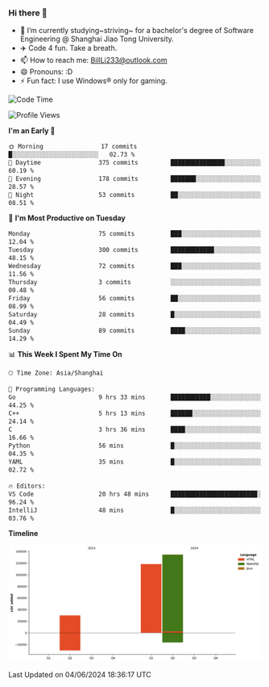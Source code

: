### Hi there 👋
- 🌱 I’m currently studying~striving~ for a bachelor's degree of Software Engineering @ Shanghai Jiao Tong University.
- ✈️ Code 4 fun. Take a breath.
- 📫 How to reach me: BillLi233@outlook.com
- 😄 Pronouns: :D
- ⚡ Fun fact: I use Windows® only for gaming.

<!--START_SECTION:waka-->
![Code Time](http://img.shields.io/badge/Code%20Time-203%20hrs%2037%20mins-blue)

![Profile Views](http://img.shields.io/badge/Profile%20Views-44-blue)

**I'm an Early 🐤** 

```text
🌞 Morning                17 commits          █░░░░░░░░░░░░░░░░░░░░░░░░   02.73 % 
🌆 Daytime                375 commits         ███████████████░░░░░░░░░░   60.19 % 
🌃 Evening                178 commits         ███████░░░░░░░░░░░░░░░░░░   28.57 % 
🌙 Night                  53 commits          ██░░░░░░░░░░░░░░░░░░░░░░░   08.51 % 
```
📅 **I'm Most Productive on Tuesday** 

```text
Monday                   75 commits          ███░░░░░░░░░░░░░░░░░░░░░░   12.04 % 
Tuesday                  300 commits         ████████████░░░░░░░░░░░░░   48.15 % 
Wednesday                72 commits          ███░░░░░░░░░░░░░░░░░░░░░░   11.56 % 
Thursday                 3 commits           ░░░░░░░░░░░░░░░░░░░░░░░░░   00.48 % 
Friday                   56 commits          ██░░░░░░░░░░░░░░░░░░░░░░░   08.99 % 
Saturday                 28 commits          █░░░░░░░░░░░░░░░░░░░░░░░░   04.49 % 
Sunday                   89 commits          ████░░░░░░░░░░░░░░░░░░░░░   14.29 % 
```


📊 **This Week I Spent My Time On** 

```text
🕑︎ Time Zone: Asia/Shanghai

💬 Programming Languages: 
Go                       9 hrs 33 mins       ███████████░░░░░░░░░░░░░░   44.25 % 
C++                      5 hrs 13 mins       ██████░░░░░░░░░░░░░░░░░░░   24.14 % 
C                        3 hrs 36 mins       ████░░░░░░░░░░░░░░░░░░░░░   16.66 % 
Python                   56 mins             █░░░░░░░░░░░░░░░░░░░░░░░░   04.35 % 
YAML                     35 mins             █░░░░░░░░░░░░░░░░░░░░░░░░   02.72 % 

🔥 Editors: 
VS Code                  20 hrs 48 mins      ████████████████████████░   96.24 % 
IntelliJ                 48 mins             █░░░░░░░░░░░░░░░░░░░░░░░░   03.76 % 
```

**Timeline**

![Lines of Code chart](https://raw.githubusercontent.com/GMH233/GMH233/main/assets/bar_graph.png)


 Last Updated on 04/06/2024 18:36:17 UTC
<!--END_SECTION:waka-->

<!--
**GMH233/GMH233** is a ✨ _special_ ✨ repository because its `README.md` (this file) appears on your GitHub profile.

Here are some ideas to get you started:

- 🔭 I’m currently working on ...
- 🌱 I’m currently learning ...
- 👯 I’m looking to collaborate on ...
- 🤔 I’m looking for help with ...
- 💬 Ask me about ...
- 📫 How to reach me: ...
- 😄 Pronouns: ...
- ⚡ Fun fact: ...
-->
